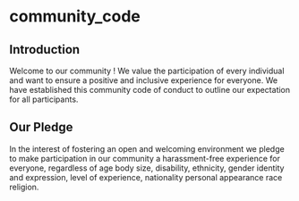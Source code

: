 # community_code

## Introduction

Welcome to our community ! We value the participation of every individual and want to ensure a positive and inclusive experience for everyone. We have established this 
community code of conduct to outline our expectation for all participants.

## Our Pledge
In the interest of fostering an open and welcoming environment we pledge to make participation in our community a harassment-free experience for everyone, regardless of age
body size, disability, ethnicity, gender identity and expression, level of experience, nationality personal appearance race religion.

